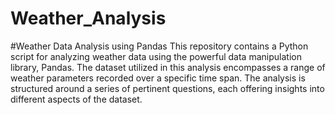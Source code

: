 # Weather_Analysis

#Weather Data Analysis using Pandas
This repository contains a Python script for analyzing weather data using the powerful data manipulation library, Pandas. The dataset utilized in this analysis encompasses a range of weather parameters recorded over a specific time span. The analysis is structured around a series of pertinent questions, each offering insights into different aspects of the dataset.
